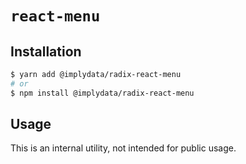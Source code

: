 # `react-menu`

## Installation

```sh
$ yarn add @implydata/radix-react-menu
# or
$ npm install @implydata/radix-react-menu
```

## Usage

This is an internal utility, not intended for public usage.
